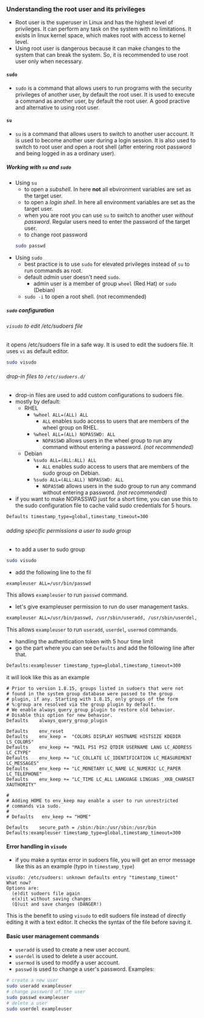### Understanding the root user and its privileges
- Root user is the superuser in Linux and has the highest level of privileges. It can perform any task on the system with no limitations. It exists in linux kernel space, which makes root with access to kernel level. 
- Using root user is dangerous because it can make changes to the system that can break the system. So, it is recommended to use root user only when necessary.
#### ``sudo`` 
- `sudo` is a command that allows users to run programs with the security privileges of another user, by default the root user. It is used to execute a command as another user, by default the root user. A good practive and alternative to using root user.
#### ``su``
- `su` is a command that allows users to switch to another user account. It is used to become another user during a login session. It is also used to switch to root user and open a root shell (after entering root password and being logged in as a ordinary user).
  
##### Working with `su` and `sudo`
- Using `su` 
    - to open a *subshell*. In here **not** all ebvironment variables are set as the target user.
    - to open a *login shell*. In here all environment variables are set as the target user.
    -  when you are root you can use `su` to switch to another user *without password*. Regular users need to enter the password of the target user.
    -  to change root password
    ```bash
    sudo passwd
    ```
- Using `sudo`
    - best practice is to use `sudo` for elevated privileges instead of `su` to run commands as root.
    - default *admin* user doesn't need `sudo`. 
        - admin user is a  member of group `wheel` (Red Hat) or `sudo` (Debian)
    - `sudo -i` to open a root shell. (not recommended)
##### `sudo` configuration
###### `visudo` to edit /etc/sudoers file
it opens /etc/sudoers file in a safe way. It is used to edit the sudoers file. It uses `vi` as default editor. 
```bash
sudo visudo
```
###### drop-in files to `/etc/sudoers.d/`
- drop-in files are used to add custom configurations to sudoers file.
- mostly by default:
    - RHEL 
        - `%wheel ALL=(ALL) ALL`
            - `ALL` enables sudo access to users that are members of the wheel group on RHEL.  
        - `%wheel ALL=(ALL) NOPASSWD: ALL`
            - `NOPASSWD` allows users in the wheel group to run any command without entering a password. *(not recommended)*
    - Debian
        - `%sudo ALL=(ALL:ALL) ALL`
            - `ALL` enables sudo access to users that are members of the sudo group on Debian.
        - `%sudo ALL=(ALL:ALL) NOPASSWD: ALL`
            - `NOPASSWD` allows users in the sudo group to run any command without entering a password. *(not recommended)*
- if you want to make NOPASSWD just for a short time, you can use this to the sudo configuration file to cache valid sudo credentials for 5 hours.
```bash
Defaults timestamp_type=global,timestamp_timeout=300
```
###### adding specific permissions a user to sudo group
- to add a user to sudo group
```bash
sudo visudo
```
- add the following line to the fil
```
exampleuser ALL=/usr/bin/passwd
```
This allows `exampleuser` to run `passwd` command. 
- let's give exampleuser permission to run do user management tasks.
```bash
exampleuser ALL=/usr/bin/passwd, /usr/sbin/useradd, /usr/sbin/userdel, /usr/sbin/usermod
``` 
This allows `exampleuser` to run `useradd`, `userdel`, `usermod` commands.
- handling the authentication token with 5 hour time limit
- go the part where you can see `Defaults` and add the following line after that.
```bash
Defaults:exampleuser timestamp_type=global,timestamp_timeout=300
```
it will look like this as an example
```
# Prior to version 1.8.15, groups listed in sudoers that were not
# found in the system group database were passed to the group
# plugin, if any. Starting with 1.8.15, only groups of the form
# %:group are resolved via the group plugin by default.
# We enable always_query_group_plugin to restore old behavior.
# Disable this option for new behavior.
Defaults    always_query_group_plugin

Defaults    env_reset
Defaults    env_keep =  "COLORS DISPLAY HOSTNAME HISTSIZE KDEDIR LS_COLORS"
Defaults    env_keep += "MAIL PS1 PS2 QTDIR USERNAME LANG LC_ADDRESS LC_CTYPE"
Defaults    env_keep += "LC_COLLATE LC_IDENTIFICATION LC_MEASUREMENT LC_MESSAGES"
Defaults    env_keep += "LC_MONETARY LC_NAME LC_NUMERIC LC_PAPER LC_TELEPHONE"
Defaults    env_keep += "LC_TIME LC_ALL LANGUAGE LINGUAS _XKB_CHARSET XAUTHORITY"

#
# Adding HOME to env_keep may enable a user to run unrestricted
# commands via sudo.
#
# Defaults   env_keep += "HOME"

Defaults    secure_path = /sbin:/bin:/usr/sbin:/usr/bin
Defaults:exampleuser timestamp_type=global,timestamp_timeout=300
```
#### Error handling in `visudo`
- if you make a syntax error in sudoers file, you will get an error message like this as an example (typo in `timestamp_type`)

```
visudo: /etc/sudoers: unknown defaults entry "timestamp_timeot"
What now?
Options are:
  (e)dit sudoers file again
  e(x)it without saving changes
  (Q)uit and save changes (DANGER!)
```
This is the benefit to using `visudo` to edit sudoers file instead of directly editing it with a text editor. It checks the syntax of the file before saving it.
#### Basic user management commands
- `useradd` is used to create a new user account.
- `userdel` is used to delete a user account.
- `usermod` is used to modify a user account.
- `passwd` is used to change a user's password.
Examples:
```bash
# create a new user
sudo useradd exampleuser
# change password of the user
sudo passwd exampleuser
# delete a user
sudo userdel exampleuser
```